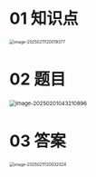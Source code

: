 # 01 知识点

<img src="https://cvp.oss-cn-shanghai.aliyuncs.com/202502111200510.png" alt="image-20250211120019377" style="zoom:50%;" />



# 02 题目

<img src="https://cvp.oss-cn-shanghai.aliyuncs.com/202502010432937.png" alt="image-20250201043210896" style="zoom: 67%;" />



# 03 答案

<img src="https://cvp.oss-cn-shanghai.aliyuncs.com/202502111200105.png" alt="image-20250211120032024" style="zoom:50%;" />
